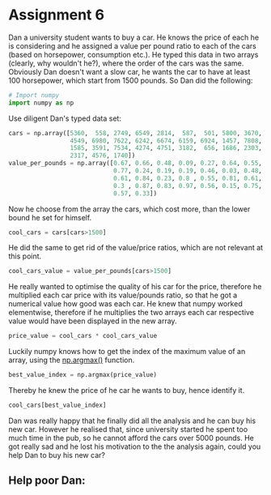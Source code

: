 # Assignment 6

Dan a university student wants to buy a car. He knows the price
of each he is
considering and he assigned a value per pound ratio to each of the
cars (based
on horsepower, consumption etc.). He typed this data in two arrays
(clearly, why
wouldn't he?), where the order of the cars was the same. Obviously
Dan doesn't
want a slow car, he wants the car to have at least $100$ horsepower,
which start
from $1500$ pounds. So Dan did the following:

```python
# Import numpy
import numpy as np
```

Use diligent Dan's typed data set:

```python
cars = np.array([5360,  558, 2749, 6549, 2814,  587,  501, 5800, 3670,
                 4549, 6980, 7622, 6242, 6674, 6159, 6924, 1457, 7808,
                 1585, 3591, 7534, 4274, 4751, 3182,  656, 1686, 2303,
                 2317, 4576, 1740])
value_per_pounds = np.array([0.67, 0.66, 0.48, 0.09, 0.27, 0.64, 0.55,
                             0.77, 0.24, 0.19, 0.19, 0.46, 0.03, 0.48,
                             0.61, 0.84, 0.23, 0.8 , 0.55, 0.81, 0.61,
                             0.3 , 0.87, 0.83, 0.97, 0.56, 0.15, 0.75,
                             0.57, 0.33])
```

Now he choose from the array the cars, which cost more, than the lower bound he
set for himself.

```python
cool_cars = cars[cars>1500]
```

He did the same to get rid of the value/price ratios, which are not relevant at
this point.

```python
cool_cars_value = value_per_pounds[cars>1500]
```

He really wanted to optimise the quality of his car for the price, therefore he
multiplied each car price with its value/pounds ratio, so that he got a
numerical value how good was each car. He knew that numpy worked elementwise,
therefore if he multiplies the two arrays each car respective value would have
been displayed in the new array.

```python
price_value = cool_cars * cool_cars_value
```

Luckily numpy knows how to get the index of the maximum value of an array, using
the
[np.argmax()](https://docs.scipy.org/doc/numpy-1.15.1/reference/generated/numpy.argmax.html)
function.

```python
best_value_index = np.argmax(price_value)
```

Thereby he knew the price of he car he wants to buy, hence identify it.

```python
cool_cars[best_value_index]
```

Dan was really happy that he finally did all the analysis and he can buy his new
car. However he realised that, since university started he spent too much time
in the pub, so he cannot afford the cars over $5000$ pounds. He got really sad
and he lost his motivation to the the analysis again, could you help Dan to buy
his new car?

## Help poor Dan:

